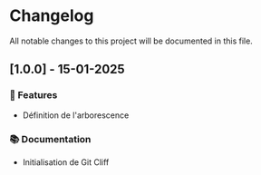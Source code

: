 # Changelog

All notable changes to this project will be documented in this file.

## [1.0.0] - 15-01-2025

### 🚀 Features

- Définition de l'arborescence

### 📚 Documentation

- Initialisation de Git Cliff

<!-- generated by git-cliff -->
